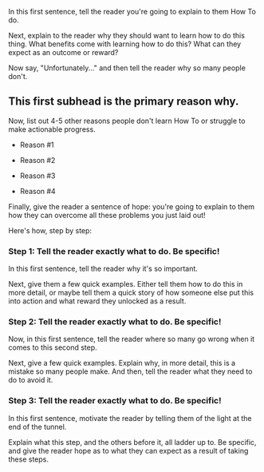 In this first sentence, tell the reader you're going to explain to them How To do.

Next, explain to the reader why they should want to learn how to do this thing. What benefits come with learning how to do this? What can they expect as an outcome or reward?

Now say, "Unfortunately..." and then tell the reader why so many people don't.

## This first subhead is the primary reason why.

Now, list out 4-5 other reasons people don't learn How To or struggle to make actionable progress.

-   Reason #1

-   Reason #2

-   Reason #3

-   Reason #4

Finally, give the reader a sentence of hope: you're going to explain to them how they can overcome all these problems you just laid out!

Here's how, step by step:

### **Step 1: Tell the reader exactly what to do. Be specific!**

In this first sentence, tell the reader why it's so important.

Next, give them a few quick examples. Either tell them how to do this in more detail, or maybe tell them a quick story of how someone else put this into action and what reward they unlocked as a result.

### **Step 2: Tell the reader exactly what to do. Be specific!**

Now, in this first sentence, tell the reader where so many go wrong when it comes to this second step.

Next, give a few quick examples. Explain why, in more detail, this is a mistake so many people make. And then, tell the reader what they need to do to avoid it.

### **Step 3: Tell the reader exactly what to do. Be specific!**

In this first sentence, motivate the reader by telling them of the light at the end of the tunnel.

Explain what this step, and the others before it, all ladder up to. Be specific, and give the reader hope as to what they can expect as a result of taking these steps.